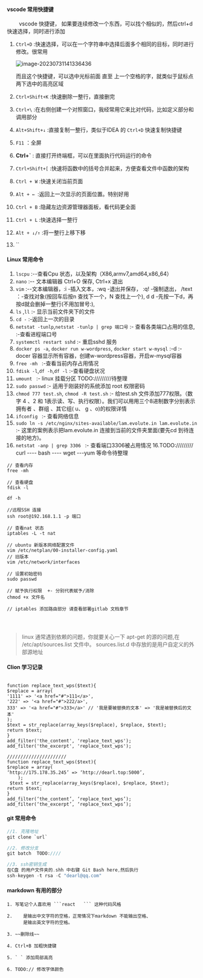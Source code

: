 #### **vscode 常用快捷键**
&emsp;&emsp;  vscode 快捷键， 如果要连续修改一个东西，可以找个相似的，然后ctrl+d 快速选择，同时进行添加
  1. `Ctrl+D` :快速选择，可以在一个字符串中选择后面多个相同的目标，同时进行修改。很常用

     ![image-20230731141336436](https://dearliao.oss-cn-shenzhen.aliyuncs.com/Note/picture/202307311413502.png)

     而且这个快捷键，可以选中光标前面 直至 上一个空格的字，就类似于鼠标点两下选中的高亮区域

  2. `Ctrl+Shift+K` :快速删除一整行，直接删完

  3. `Ctrl+\` :在右侧创建一个对照窗口，我经常用它来比对代码，比如定义部分和调用部分

  4. `Alt+Shift+↓` :直接复制一整行，类似于IDEA 的 `Ctrl+D` 快速复制快捷键

  5. `F11`  ：全屏

  6. **Ctrl+\`** : 直接打开终端框，可以在里面执行代码运行的命令

  7. `Ctrl+Shift+[` :快速将函数中的括号合并起来，方便查看文件中函数的架构

  8. `Ctrl + W` :快速关闭当前页面

  9. `Alt + ← `:返回上一次显示的页面位置。特别好用

  10. `Ctrl + B` :隐藏左边资源管理器面板，看代码更全面
  
  11. `Ctrl + L` :快速选择一整行
  
  12. `Alt + ↓/↑` :将一整行上移下移
  
  13. ``


#### Linux 常用命令
1. `lscpu`  :--查看Cpu 状态，以及架构（X86,armv7,amd64,x86_64）
2. `nano`   :-- 文本编辑器 Ctrl+O 保存, Ctrl+x 退出
3. `vim`   :--文本编辑器，:i -插入文本，:wq -退出并保存， :q! -强制退出， /text ：-查找对象(按回车后按n 查找下一个，N 查找上一个),  d d  -先按一下d，再按d就会删掉一整行(不用加冒号:),    
4. `ls` ,`ll`  :- 显示当前文件夹下的文件
5. `cd -` :-返回上一次的目录
6. `netstat -tunlp`,`netstat -tunlp | grep 端口号`  :- 查看各类端口占用的信息, :-查看进程端口号
7. `systemctl restart sshd`  :- 重启sshd 服务
8. `docker ps -a`, `docker run w-wordpress`, `docker start w-mysql`  :-d :- docer 容器显示所有容器，创建w-wordpress容器，开启w-mysql容器
9. `free -mh `  :-查看当前内存占用情况
10. `fdisk -l`,`df -h`,`df -l`   :-查看硬盘状况
11. `umount `  :- linux 挂载分区 TODO://///////待整理
12. `sudo passwd` :- 适用于刚装好的系统添加 root 权限密码
13. `chmod 777 test.sh`, `chmod -R test.sh`  :- 给test.sh 文件添加777权限。（数字 4 、2 和 1表示读、写、执行权限）。我们可以用用三个8进制数字分别表示 拥有者 、群组 、其它组( u、 g 、o)的权限详情
14. `ifconfig `  :- 查看网络信息
15. `sudo ln -s /etc/nginx/sites-available/lam.evolute.in lam.evolute.in `  :- 这里的案例表示把lam.evolute.in 连接到当前的文件夹里面(要先cd 到待连接的地方)。
16. `netstat -anp | grep 3306 `  :- 查看端口3306被占用情况
16.TODO:///////// curl   ----   bash    ----  wget ---yum  等命令待整理


```react
// 查看内存
free -mh

// 查看硬盘
fdisk -l

df -h

//远程SSH 连接
ssh root@192.168.1.1 -p 端口

// 查看nat 状态
iptables -L -t nat

// ubuntu 新版本网络配置文件
vim /etc/netplan/00-installer-config.yaml
// 旧版本
vim /etc/network/interfaces

// 设置初始密码
sudo passwd

// 赋予执行权限  +- 分别代表赋予/消除
chmod +x 文件名

// iptables 添加路由部分 请查看部署gitlab 文档章节




```


> linux 通常遇到依赖的问题，你就要关心一下 apt-get 的源的问题,在 /etc/apt/sources.list 文件中。
> sources.list.d 中存放的是用户自定义的外部源地址


#### Clion 学习记录


```react

function replace_text_wps($text){
$replace = array(
'1111' => '<a href="#">111</a>',
'222' => '<a href="#">222/a>',
333' => '<a href="#">333</a>' // '我是要被替换的文本' => '我是被替换后的文本'
);
$text = str_replace(array_keys($replace), $replace, $text);
return $text;
}
add_filter('the_content', 'replace_text_wps');
add_filter('the_excerpt', 'replace_text_wps');

//////////////////////
function replace_text_wps($text){
$replace = array(
‘http://175.178.35.245’ => ‘http://dearl.top:5000’,
    );
 $text = str_replace(array_keys($replace), $replace, $text);
return $text;
}
add_filter(‘the_content’, ‘replace_text_wps’);
add_filter(‘the_excerpt’, ‘replace_text_wps’);

```






#### git 常用命令
```rust
//1. 克隆地址
git clone `url`

//2. 修改分支 
git batch  TODO:////

//3. ssh密钥生成
在C盘 的用户文件夹的.shh 中右键 Git Bash here,然后执行
ssh-keygen -t rsa -C "dearl@qq.com"


```


#### markdown 有用的部分

```react
1. 写笔记个人喜欢用 ```react   ``` 这种代码风格

2.    是输出中文字符的空格，正常情况下markdown 不能输出空格、
      是输出英文字符的空格。

3. ~~删除线~~ 

4. Ctrl+B 加粗快捷键

5. ` ` 添加局部高亮

6. TODO:// 修改字体颜色



```